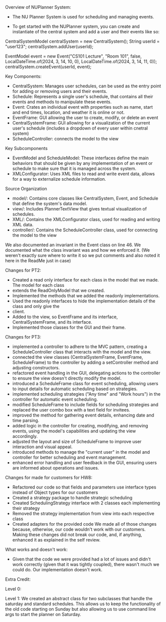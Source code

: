 Overview of NUPlanner System:
- The NU Planner System is used for scheduling and managing events.

- To get started with the NUPlanner system, you can create and instantiate of the central system
  and add a user and their events like so:

CentralSystemModel centralSystem = new CentralSystem();
String userId = "user123";
centralSystem.addUser(userId);

EventModel event = new Event("CS101 Lecture", "Room 101", false,
LocalDateTime.of(2024, 3, 14, 10, 0),
LocalDateTime.of(2024, 3, 14, 11, 0));
centralSystem.createEvent(userId, event);

Key Components:
- CentralSystem: Manages user schedules, can be used as the entry point for adding or removing
  users and their events.
- Schedule: Represents a single user's schedule, that contains all their events and methods
  to manipulate these events.
- Event: Crates an individual event with properties such as name, start and end times, location,
  and weather it is online or not.
- EventFrame: GUI allowing the user to create, modify, or delete an event
- CentralSystemFrame: GUI allowing for a visualization of the current user's schedule (includes
a dropdown of every user within cnetral system)
- ScheduleController: connects the model to the view

Key Subcomponents
- EventModel and ScheduleModel: These interfaces define the main behaviors that should be given
  by any implementation of an event or schedule to make sure that it is managed across the system.
- XMLConfigurator: Uses XML files to read and write event data, allows for a way to externalize
  schedule information.

Source Organization
- model/: Contains core classes like CentralSystem, Event, and Schedule that define the system's
  data model.
- view/: Includes PlannerTextView that gives textual visualization of schedules.
- XML/: Contains the XMLConfigurator class, used for reading and writing XML data.
- controller/: Contains the ScheduleController class, used for connecting the model to the view

We also documented an invariant in the Event class on line 46. We documented what the class
invariant was and how we enforced it. (We weren't exactly sure where to write it so we put comments
and also noted it here in the ReadMe just in case)

Changes for PT2:
- Created a read only interface for each class in the model that we made. The model for each class 
- extends the ReadOnlyModel that we created.
- Implemented the methods that we added the readonly implementations.
- Used the readonly interfaces to hide the implementation details of the class and only give the 
- client.
- Added to the view, so EventFrame and its interface, CentralSystemFrame, and its interface.
- Implemented those classes for the GUI and their frame.

Changes for PT3:
- implemented a controller to adhere to the MVC pattern, creating a ScheduleController class that interacts with the model and the view.
- connected the view classes (CentralSystemFrame, EventFrame, ScheduleFrame) to the controller by adding a setController method and adjusting constructors.
- refactored event handling in the GUI, delegating actions to the controller to ensure the view doesn't directly modify the model.
- introduced a ScheduleFrame class for event scheduling, allowing users to input details for automatic scheduling based on strategies.
- implemented scheduling strategies ("Any time" and "Work hours") in the controller for automatic event scheduling.
- modified ScheduleFrame to include fields for scheduling strategies and replaced the user combo box with a text field for invitees.
- improved the method for gathering event details, enhancing date and time parsing. 
- added logic in the controller for creating, modifying, and removing events, using the model's capabilities and updating the view accordingly.
- adjusted the layout and size of ScheduleFrame to improve user interaction and visual appeal.
- introduced methods to manage the "current user" in the model and controller for better scheduling and event management.
- enhanced error handling and user feedback in the GUI, ensuring users are informed about operations and issues.


Changes for made for customers for HW8:
- Refactored our code so that fields and parameters use interface types instead of Object types for our customers
- Created a strategy package to handle strategic scheduling
- Created SchedulingStrategy interface with 2 classes each implementing their strategy
- Removed the strategy implementation from view into each respective class
- Created adapters for the provided code
We made all of those changes because, otherwise, our code wouldn't work with our customers. Making these changes
did not break our code, and, if anything, enhanced it as explained in the self review.

What works and doesn't work:
- Given that the code we were provided had a lot of issues and didn't work correctly (given that it was 
tightly coupled), there wasn't much we could do. Our implementation doesn't work.

Extra Credit:

Level 0:

Level 1:
We created an abstract class for two subclasses that handle the saturday and standard schedules. This allows us to keep
the functionality of the old code starting on Sunday but also allowing us to use command line args to start the planner 
on Saturday.
